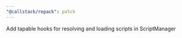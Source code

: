 ```yaml
---
"@callstack/repack": patch
---
```


Add tapable hooks for resolving and loading scripts in ScriptManager
